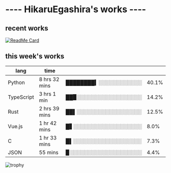 # ---- HikaruEgashira's works ----

## recent works

[![ReadMe Card](https://github-readme-stats.vercel.app/api/pin/?username=twin-te&repo=twinte-front)](https://github.com/twin-te/twinte-front)

## this week's works

| lang        | time           |                       |        |
| ----------- | -------------- | --------------------- | ------ |
| Python      | 8 hrs 32 mins  | ████████▍░░░░░░░░░░░░ |  40.1% |
| TypeScript  | 3 hrs 1 min    | ██▉░░░░░░░░░░░░░░░░░░ |  14.2% |
| Rust        | 2 hrs 39 mins  | ██▌░░░░░░░░░░░░░░░░░░ |  12.5% |
| Vue.js      | 1 hr 42 mins   | █▋░░░░░░░░░░░░░░░░░░░ |   8.0% |
| C           | 1 hr 33 mins   | █▌░░░░░░░░░░░░░░░░░░░ |   7.3% |
| JSON        | 55 mins        | ▉░░░░░░░░░░░░░░░░░░░░ |   4.4% |

![trophy](https://github-profile-trophy.vercel.app/?username=HikaruEgashira&theme=flat)
